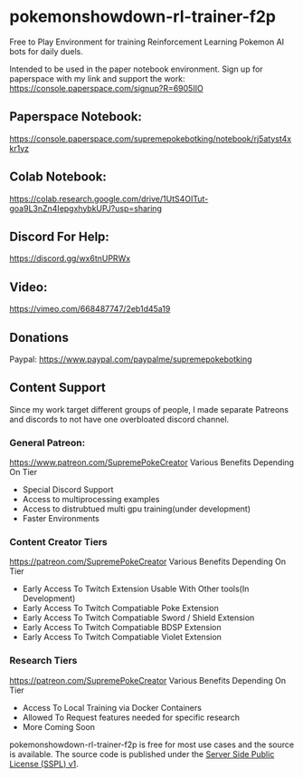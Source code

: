 # pokemonshowdown-rl-trainer-f2p
Free to Play Environment for training Reinforcement Learning Pokemon AI bots for daily duels.

Intended to be used in the paper notebook environment.
Sign up for paperspace with my link and support the work:
https://console.paperspace.com/signup?R=6905IIO

## Paperspace Notebook:
https://console.paperspace.com/supremepokebotking/notebook/rj5atyst4xkr1yz

## Colab Notebook:
https://colab.research.google.com/drive/1UtS4OITut-goa9L3nZn4IepgxhybkUPJ?usp=sharing

## Discord For Help:
https://discord.gg/wx6tnUPRWx

## Video:
https://vimeo.com/668487747/2eb1d45a19

## Donations
Paypal: https://www.paypal.com/paypalme/supremepokebotking

## Content Support
Since my work target different groups of people, I made separate Patreons and discords to not have one overbloated discord channel.

### General Patreon:  
https://www.patreon.com/SupremePokeCreator
Various Benefits Depending On Tier
- Special Discord Support
- Access to multiprocessing examples
- Access to distrubtued multi gpu training(under development)
- Faster Environments

### Content Creator Tiers
https://patreon.com/SupremePokeCreator
Various Benefits Depending On Tier
- Early Access To Twitch Extension Usable With Other tools(In Development)
- Early Access To Twitch Compatiable Poke Extension
- Early Access To Twitch Compatiable Sword / Shield Extension
- Early Access To Twitch Compatiable BDSP Extension
- Early Access To Twitch Compatiable Violet Extension

### Research Tiers
https://patreon.com/SupremePokeCreator
Various Benefits Depending On Tier
- Access To Local Training via Docker Containers
- Allowed To Request features needed for specific research
- More Coming Soon

pokemonshowdown-rl-trainer-f2p is free for most use cases and the source is available. The source code is published
under the [Server Side Public License (SSPL) v1](LICENSE.txt).
